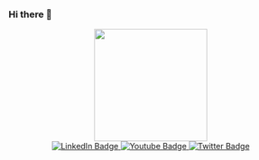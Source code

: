 ### Hi there 👋

<!--
**annadema/annadema** is a ✨ _special_ ✨ repository because its `README.md` (this file) appears on your GitHub profile.

Here are some ideas to get you started:

- 🔭 I’m currently working on ...
- 🌱 I’m currently learning ...
- 👯 I’m looking to collaborate on ...
- 🤔 I’m looking for help with ...
- 💬 Ask me about ...
- 📫 How to reach me: ...
- 😄 Pronouns: ...
- ⚡ Fun fact: ...
-->
<div id="header" align="center">
  <img src="https://media.giphy.com/media/WUlplcMpOCEmTGBtBW/giphy.gif" width="200"/>
  
  <div id="badges">
  <a href="https://www.linkedin.com/in/annamaria-de-martino-3a76a225/">
    <img src="https://img.shields.io/badge/LinkedIn-blueviolet?style=plastic&logo=linkedin&logoColor=white" alt="LinkedIn Badge"/>
  </a>
    
  <a href="https://www.instagram.com/annadema2/">
    <img src="https://img.shields.io/badge/Instagram-pink?style=plastic&logo=instagram&logoColor=white" alt="Youtube Badge"/>
  </a>
    
  <a href="https://twitter.com/annadema2">
    <img src="https://img.shields.io/badge/Twitter-cyan?style=plastice&logo=twitter&logoColor=white" alt="Twitter Badge"/>
  </a>
</div>
</div>


